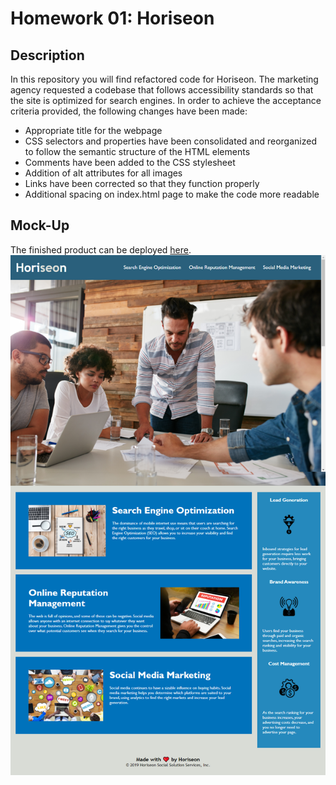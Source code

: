 # Homework 01: Horiseon

## Description

In this repository you will find refactored code for Horiseon. The marketing agency requested a codebase that follows accessibility standards so that the site is optimized for search engines. In order to achieve the acceptance criteria provided, the following changes have been made:
* Appropriate title for the webpage
* CSS selectors and properties have been consolidated and reorganized to follow the semantic structure of the HTML elements
* Comments have been added to the CSS stylesheet
* Addition of alt attributes for all images
* Links have been corrected so that they function properly
* Additional spacing on index.html page to make the code more readable

## Mock-Up

The finished product can be deployed [here](https://github.com/jaccihorvath/homework-01/blob/main/index.html).
![Horiseon](/assets/images/Horiseon.png)